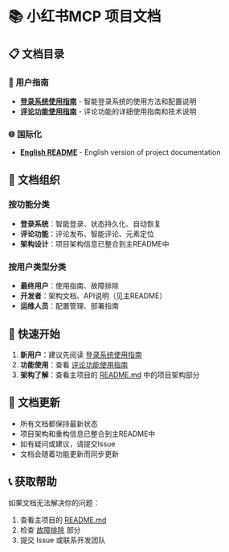 # 📚 小红书MCP 项目文档

## 📋 文档目录

### 📖 用户指南
- **[登录系统使用指南](./登录系统使用指南.md)** - 智能登录系统的使用方法和配置说明
- **[评论功能使用指南](./评论功能使用指南.md)** - 评论功能的详细使用指南和技术说明

### 🌐 国际化
- **[English README](./README_EN.md)** - English version of project documentation

## 📁 文档组织

### 按功能分类
- **登录系统**：智能登录、状态持久化、自动恢复
- **评论功能**：评论发布、智能评论、元素定位
- **架构设计**：项目架构信息已整合到主README中

### 按用户类型分类
- **最终用户**：使用指南、故障排除
- **开发者**：架构文档、API说明（见主README）
- **运维人员**：配置管理、部署指南

## 🚀 快速开始

1. **新用户**：建议先阅读 [登录系统使用指南](./登录系统使用指南.md)
2. **功能使用**：查看 [评论功能使用指南](./评论功能使用指南.md)
3. **架构了解**：查看主项目的 [README.md](../README.md) 中的项目架构部分

## 🔄 文档更新

- 所有文档都保持最新状态
- 项目架构和重构信息已整合到主README中
- 如有疑问或建议，请提交Issue
- 文档会随着功能更新而同步更新

## 📞 获取帮助

如果文档无法解决你的问题：
1. 查看主项目的 [README.md](../README.md)
2. 检查 [故障排除](./登录系统使用指南.md#故障排除) 部分
3. 提交 Issue 或联系开发团队 